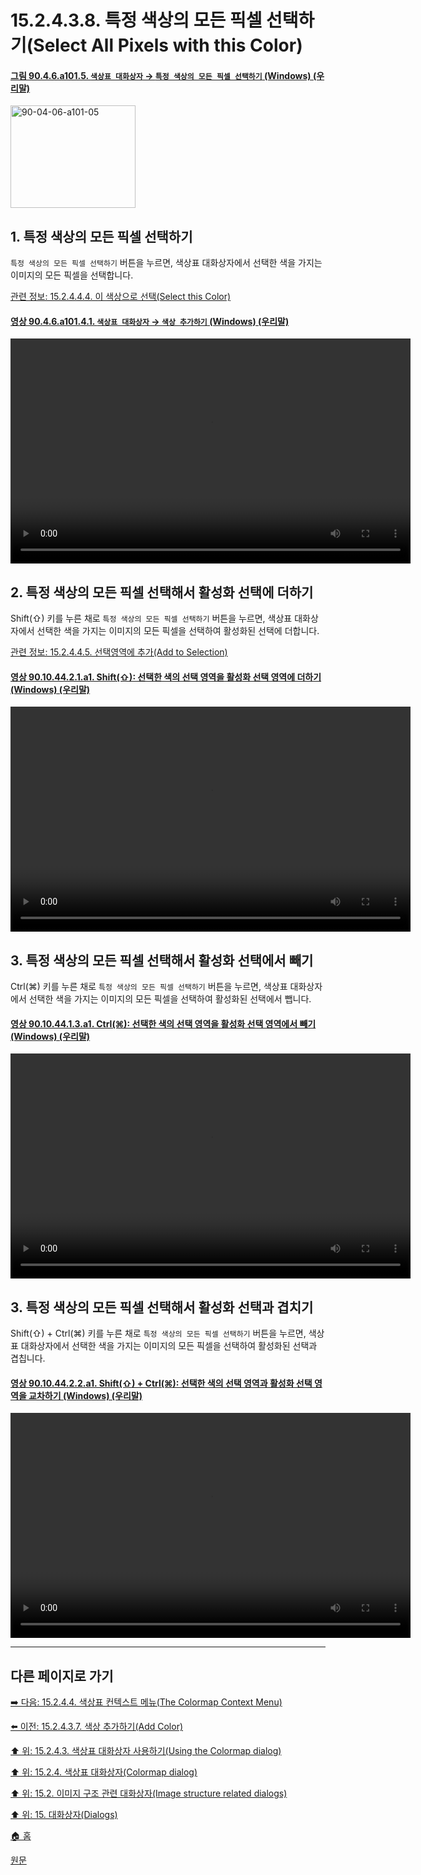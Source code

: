 # 15.2.4.3.8. 특정 색상의 모든 픽셀 선택하기(Select All Pixels with this Color)

<a id="90-04-06-a101-05"></a>

#### [그림 90.4.6.a101.5. `색상표 대화상자` → `특정 색상의 모든 픽셀 선택하기` (Windows) (우리말)](./90-04-0006-colormap.md#90-04-06-a101-05)
<img width="200" height="164" alt="90-04-06-a101-05" src="https://github.com/wonder13662/gimp/assets/15767104/76cb8040-e532-4804-b628-464e6533d5da" />

<a id="90-04-06-a101-05-s1"></a>

## 1. 특정 색상의 모든 픽셀 선택하기
`특정 색상의 모든 픽셀 선택하기` 버튼을 누르면, 색상표 대화상자에서 선택한 색을 가지는 이미지의 모든 픽셀을 선택합니다.

[관련 정보: 15.2.4.4.4. 이 색상으로 선택(Select this Color)](./15-02-04-04-04-select_this_color.md)

<a id="90-04-06-a101-04-01"></a>

#### [영상 90.4.6.a101.4.1. `색상표 대화상자` → `색상 추가하기` (Windows) (우리말)](./90-04-0006-colormap.md#90-04-06-a101-04-01)
<video controls="controls" width="640" height="360" src="https://github.com/wonder13662/gimp/assets/15767104/ea086d84-d574-4f49-b314-5855e73e4852"></video>

<a id="90-04-06-a101-05-s2"></a>

## 2. 특정 색상의 모든 픽셀 선택해서 활성화 선택에 더하기
Shift(⇧) 키를 누른 채로 `특정 색상의 모든 픽셀 선택하기` 버튼을 누르면, 색상표 대화상자에서 선택한 색을 가지는 이미지의 모든 픽셀을 선택하여 활성화된 선택에 더합니다.

[관련 정보: 15.2.4.4.5. 선택영역에 추가(Add to Selection)](./15-02-04-04-05-add_to_selection.md)

<a id="90-10-44-02-01-a1"></a>

#### [영상 90.10.44.2.1.a1. Shift(⇧): 선택한 색의 선택 영역을 활성화 선택 영역에 더하기 (Windows) (우리말)](./90-10-44-02-01-add_to_selection.md#90-10-44-02-01-a1)
<video controls="controls" width="640" height="360" src="https://github.com/wonder13662/gimp/assets/15767104/58d89cd2-df93-4e07-844e-db78b1aadc4b"></video>

<a id="90-04-06-a101-05-s3"></a>

## 3. 특정 색상의 모든 픽셀 선택해서 활성화 선택에서 빼기
Ctrl(⌘) 키를 누른 채로 `특정 색상의 모든 픽셀 선택하기` 버튼을 누르면, 색상표 대화상자에서 선택한 색을 가지는 이미지의 모든 픽셀을 선택하여 활성화된 선택에서 뺍니다.

<a id="90-10-44-01-03-a1"></a>

#### [영상 90.10.44.1.3.a1. Ctrl(⌘): 선택한 색의 선택 영역을 활성화 선택 영역에서 빼기 (Windows) (우리말)](./90-10-44-01-03-subtract_from_selection.md#90-10-44-01-03-a1)
<video controls="controls" width="640" height="360" src="https://github.com/wonder13662/gimp/assets/15767104/6b513e56-8672-4914-a658-e369c3eb4b48"></video>

<a id="90-04-06-a101-05-s4"></a>

## 3. 특정 색상의 모든 픽셀 선택해서 활성화 선택과 겹치기
Shift(⇧) + Ctrl(⌘) 키를 누른 채로 `특정 색상의 모든 픽셀 선택하기` 버튼을 누르면, 색상표 대화상자에서 선택한 색을 가지는 이미지의 모든 픽셀을 선택하여 활성화된 선택과 겹칩니다.

<a id="90-10-44-02-02-a1"></a>

#### [영상 90.10.44.2.2.a1. Shift(⇧) + Ctrl(⌘): 선택한 색의 선택 영역과 활성화 선택 영역을 교차하기 (Windows) (우리말)](./90-10-44-02-02-intersect_with_selection.md#90-10-44-02-02-a1)
<video controls="controls" width="640" height="360" src="https://github.com/wonder13662/gimp/assets/15767104/04b429b5-9084-4db7-bd86-1e267822a01d"></video>

***

## 다른 페이지로 가기

[➡️ 다음: 15.2.4.4. 색상표 컨텍스트 메뉴(The Colormap Context Menu)](./15-02-04-04-00-the_colormap_context_menu.md)

[⬅️ 이전: 15.2.4.3.7. 색상 추가하기(Add Color)](./15-02-04-03-07-add_color.md)

[⬆️ 위: 15.2.4.3. 색상표 대화상자 사용하기(Using the Colormap dialog)](./15-02-04-03-00-using_the_colormap_dialog.md)

[⬆️ 위: 15.2.4. 색상표 대화상자(Colormap dialog)](./15-02-04-00-colormap-dialog.md)

[⬆️ 위: 15.2. 이미지 구조 관련 대화상자(Image structure related dialogs)](./15-02-00-image-structure-related-dialogs.md)

[⬆️ 위: 15. 대화상자(Dialogs)](./15-00-dialogs.md)

[🏠 홈](./00-home.md)

[원문](https://docs.gimp.org/2.10/ko/gimp-indexed-palette-dialog.html#gimp-indexed-palette-dialog-using)